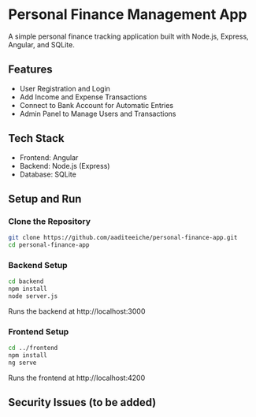 # Personal Finance Management App

A simple personal finance tracking application built with Node.js, Express, Angular, and SQLite.

## Features

- User Registration and Login  
- Add Income and Expense Transactions  
- Connect to Bank Account for Automatic Entries
- Admin Panel to Manage Users and Transactions  

## Tech Stack

- Frontend: Angular  
- Backend: Node.js (Express)  
- Database: SQLite  

## Setup and Run

### Clone the Repository
```sh
git clone https://github.com/aaditeeiche/personal-finance-app.git
cd personal-finance-app
```

### Backend Setup
```sh
cd backend
npm install
node server.js
```

Runs the backend at http://localhost:3000

### Frontend Setup
```sh
cd ../frontend
npm install
ng serve
```
Runs the frontend at http://localhost:4200

## Security Issues (to be added)
